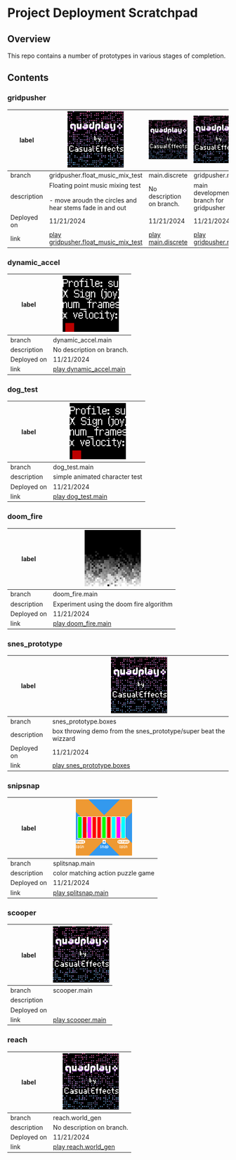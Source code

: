 # Project Deployment Scratchpad

## Overview

This repo contains a number of prototypes in various stages of completion.

## Contents



### gridpusher

|label|[![gridpusher.gridpusher.float_music_mix_test](gridpusher.gridpusher.float_music_mix_test/label128.png)](https://morgan3d.github.io/quadplay/console/quadplay.html?game=https://ssteinbach.github.io/quadplay_projects/gridpusher.gridpusher.float_music_mix_test/gridpusher.game.json)|[![gridpusher.main.discrete](gridpusher.main.discrete/label128.png)](https://morgan3d.github.io/quadplay/console/quadplay.html?game=https://ssteinbach.github.io/quadplay_projects/gridpusher.main.discrete/gridpusher.game.json)|[![gridpusher.gridpusher.main](gridpusher.gridpusher.main/label128.png)](https://morgan3d.github.io/quadplay/console/quadplay.html?game=https://ssteinbach.github.io/quadplay_projects/gridpusher.gridpusher.main/gridpusher.game.json)|[![gridpusher.gridpusher.floating_point_movement](gridpusher.gridpusher.floating_point_movement/label128.png)](https://morgan3d.github.io/quadplay/console/quadplay.html?game=https://ssteinbach.github.io/quadplay_projects/gridpusher.gridpusher.floating_point_movement/gridpusher.game.json)|[![gridpusher.gridpusher.discrete_mix_test](gridpusher.gridpusher.discrete_mix_test/label128.png)](https://morgan3d.github.io/quadplay/console/quadplay.html?game=https://ssteinbach.github.io/quadplay_projects/gridpusher.gridpusher.discrete_mix_test/gridpusher.game.json)|
|-|-----|-----|-----|-----|-----|
|branch|gridpusher.float_music_mix_test|main.discrete|gridpusher.main|gridpusher.floating_point_movement|gridpusher.discrete_mix_test|
|description|Floating point music mixing test<br><br>- move aroudn the circles and hear stems fade in and out|No description on branch.|main development branch for gridpusher|test of gridpusher prototype with 2d zelda style movement|discrete version of stem mixer|
|Deployed on|11/21/2024|11/21/2024|11/21/2024|11/21/2024|11/21/2024|
|link|[play gridpusher.float_music_mix_test](https://morgan3d.github.io/quadplay/console/quadplay.html?game=https://ssteinbach.github.io/quadplay_projects/gridpusher.gridpusher.float_music_mix_test/gridpusher.game.json)|[play main.discrete](https://morgan3d.github.io/quadplay/console/quadplay.html?game=https://ssteinbach.github.io/quadplay_projects/gridpusher.main.discrete/gridpusher.game.json)|[play gridpusher.main](https://morgan3d.github.io/quadplay/console/quadplay.html?game=https://ssteinbach.github.io/quadplay_projects/gridpusher.gridpusher.main/gridpusher.game.json)|[play gridpusher.floating_point_movement](https://morgan3d.github.io/quadplay/console/quadplay.html?game=https://ssteinbach.github.io/quadplay_projects/gridpusher.gridpusher.floating_point_movement/gridpusher.game.json)|[play gridpusher.discrete_mix_test](https://morgan3d.github.io/quadplay/console/quadplay.html?game=https://ssteinbach.github.io/quadplay_projects/gridpusher.gridpusher.discrete_mix_test/gridpusher.game.json)|


### dynamic_accel

|label|[![dynamic_accel.dynamic_accel.main](dynamic_accel.dynamic_accel.main/label128.png)](https://morgan3d.github.io/quadplay/console/quadplay.html?game=https://ssteinbach.github.io/quadplay_projects/dynamic_accel.dynamic_accel.main/dynamic_accel.game.json)|
|-|-----|
|branch|dynamic_accel.main|
|description|No description on branch.|
|Deployed on|11/21/2024|
|link|[play dynamic_accel.main](https://morgan3d.github.io/quadplay/console/quadplay.html?game=https://ssteinbach.github.io/quadplay_projects/dynamic_accel.dynamic_accel.main/dynamic_accel.game.json)|


### dog_test

|label|[![dog_test.dog_test.main](dog_test.dog_test.main/label128.png)](https://morgan3d.github.io/quadplay/console/quadplay.html?game=https://ssteinbach.github.io/quadplay_projects/dog_test.dog_test.main/dog_test.game.json)|
|-|-----|
|branch|dog_test.main|
|description|simple animated character test|
|Deployed on|11/21/2024|
|link|[play dog_test.main](https://morgan3d.github.io/quadplay/console/quadplay.html?game=https://ssteinbach.github.io/quadplay_projects/dog_test.dog_test.main/dog_test.game.json)|


### doom_fire

|label|[![doom_fire.doom_fire.main](doom_fire.doom_fire.main/label128.png)](https://morgan3d.github.io/quadplay/console/quadplay.html?game=https://ssteinbach.github.io/quadplay_projects/doom_fire.doom_fire.main/doom_fire.game.json)|
|-|-----|
|branch|doom_fire.main|
|description|Experiment using the doom fire algorithm|
|Deployed on|11/21/2024|
|link|[play doom_fire.main](https://morgan3d.github.io/quadplay/console/quadplay.html?game=https://ssteinbach.github.io/quadplay_projects/doom_fire.doom_fire.main/doom_fire.game.json)|


### snes_prototype

|label|[![snes_prototype.snes_prototype.boxes](snes_prototype.snes_prototype.boxes/label128.png)](https://morgan3d.github.io/quadplay/console/quadplay.html?game=https://ssteinbach.github.io/quadplay_projects/snes_prototype.snes_prototype.boxes/snes_prototype.game.json)|
|-|-----|
|branch|snes_prototype.boxes|
|description|box throwing demo from the snes_prototype/super beat the wizzard|
|Deployed on|11/21/2024|
|link|[play snes_prototype.boxes](https://morgan3d.github.io/quadplay/console/quadplay.html?game=https://ssteinbach.github.io/quadplay_projects/snes_prototype.snes_prototype.boxes/snes_prototype.game.json)|


### snipsnap

|label|[![snipsnap.splitsnap.main](snipsnap.splitsnap.main/label128.png)](https://morgan3d.github.io/quadplay/console/quadplay.html?game=https://ssteinbach.github.io/quadplay_projects/snipsnap.splitsnap.main/snipsnap.game.json)|
|-|-----|
|branch|splitsnap.main|
|description|color matching action puzzle game|
|Deployed on|11/21/2024|
|link|[play splitsnap.main](https://morgan3d.github.io/quadplay/console/quadplay.html?game=https://ssteinbach.github.io/quadplay_projects/snipsnap.splitsnap.main/snipsnap.game.json)|


### scooper

|label|[![scooper.scooper.main](scooper.scooper.main/label128.png)](https://morgan3d.github.io/quadplay/console/quadplay.html?game=https://ssteinbach.github.io/quadplay_projects/scooper.scooper.main/scooper.game.json)|
|-|-----|
|branch|scooper.main|
|description||
|Deployed on||
|link|[play scooper.main](https://morgan3d.github.io/quadplay/console/quadplay.html?game=https://ssteinbach.github.io/quadplay_projects/scooper.scooper.main/scooper.game.json)|


### reach

|label|[![reach.reach.world_gen](reach.reach.world_gen/label128.png)](https://morgan3d.github.io/quadplay/console/quadplay.html?game=https://ssteinbach.github.io/quadplay_projects/reach.reach.world_gen/reach.game.json)|
|-|-----|
|branch|reach.world_gen|
|description|No description on branch.|
|Deployed on|11/21/2024|
|link|[play reach.world_gen](https://morgan3d.github.io/quadplay/console/quadplay.html?game=https://ssteinbach.github.io/quadplay_projects/reach.reach.world_gen/reach.game.json)|

